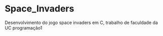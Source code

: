 # Space_Invaders
 Desenvolvimento do jogo space invaders em C, trabalho de faculdade da UC programação1
